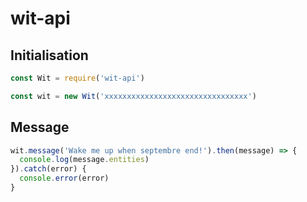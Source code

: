 # wit-api

## Initialisation
```Javascript
const Wit = require('wit-api')

const wit = new Wit('xxxxxxxxxxxxxxxxxxxxxxxxxxxxxxxx')
```

## Message
```Javascript
wit.message('Wake me up when septembre end!').then(message) => {
  console.log(message.entities)
}).catch(error) {
  console.error(error)
}
```